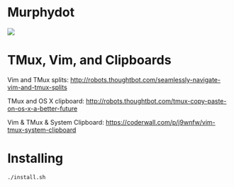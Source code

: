 # Murphydot

![](http://cuteoverload.files.wordpress.com/2012/02/psb.gif?w=440&h=226)

# TMux, Vim, and Clipboards

Vim and TMux splits:
http://robots.thoughtbot.com/seamlessly-navigate-vim-and-tmux-splits

TMux and OS X clipboard:
http://robots.thoughtbot.com/tmux-copy-paste-on-os-x-a-better-future

Vim & TMux & System Clipboard:
https://coderwall.com/p/j9wnfw/vim-tmux-system-clipboard

# Installing

```
./install.sh
```
